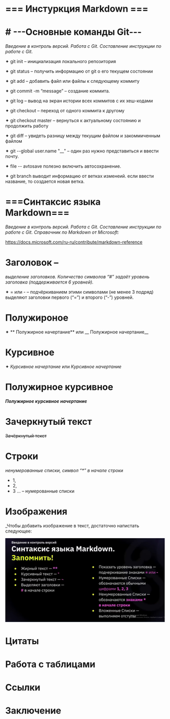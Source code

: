 # === Инстуркция Markdown ===
# # ---Основные команды Git---

*Введение в контроль версий. Работа с Git. Составление инструкции по работе с Git.*

✦ git init – инициализация локального репозитория

✦ git status – получить информацию от git о его текущем состоянии

✦ git add – добавить файл или файлы к следующему коммиту

✦ git commit -m “message” – создание коммита.

✦ git log – вывод на экран истории всех коммитов с их хеш-кодами

✦ git checkout – переход от одного коммита к другому

✦ git checkout master – вернуться к актуальному состоянию и продолжить работу

✦ git diff – увидеть разницу между текущим файлом и закоммиченным файлом

✦ git --global user.name "__" – один раз нужно представиться и ввести почту.

✦ file -- avtosave  полезно включить автосохранение.

✦ git branch выводит информацию от ветках изменеий. если ввести название, то создается новая ветка.


# ===Синтаксис языка Markdown===
*Введение в контроль версий. Работа с Git. Составление инструкции по работе с Git.
Справочник по Markdown от Microsoft:*

https://docs.microsoft.com/ru-ru/contribute/markdown-reference


 # Заголовок – 
 _выделение заголовков. Количество символов “#” задаёт уровень заголовка (поддерживается 6 уровней)._

✦ = или - – подчёркиванием этими символами (не менее 3 подряд) выделяют заголовки первого
(“=”) и второго (“-”) уровней.

# Полужироное
✦ ** Полужирное начертание** или __ Полужирное начертание__

# Курсивное 
✦ *Курсивное начертание* или _Курсивное начертание_

# Полужирное курсивное 

***Полужирное курсивное начертание***

# Зачеркнутый текст
 ~~Зачёркнутый текст~~


#  Строки
_ненумерованные списки, символ “*” в начале строки_

* 1, 
* 2, 
* 3 … – нумерованные списки

# Изображения
_Чтобы добавить изображение в текст, достаточно напистать следующее:

![скриншот](Screenshot_2.png)

# Цитаты

# Работа с таблицами

# Ссылки 



# Заключение


